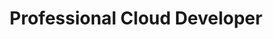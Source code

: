 ---
title: 'Professional Cloud Developer'
company: 'Google Cloud'
url: 'https://www.credly.com/badges/5cf978f7-6daf-4c4a-afaa-827aeb865c90/public_url'
issueDate: '2024-09-05'
expiryDate: '2026-09-05'
---